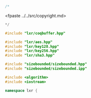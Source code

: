 ```cpp
/*
````
<fpaste ../../src/copyright.md>
```cpp
*/

#include "lxr/coqbuffer.hpp"

#include "lxr/aes.hpp"
#include "lxr/key128.hpp"
#include "lxr/key256.hpp"
#include "lxr/sha3.hpp"

#include "sizebounded/sizebounded.hpp"
#include "sizebounded/sizebounded.ipp"

#include <algorithm>
#include <iostream>

namespace lxr {

````
